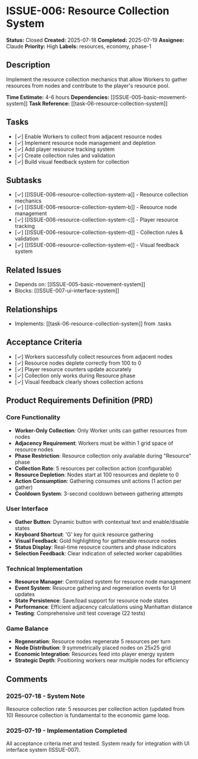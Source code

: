# ISSUE-006: Resource Collection System

**Status:** Closed
**Created:** 2025-07-18
**Completed:** 2025-07-19
**Assignee:** Claude
**Priority:** High
**Labels:** resources, economy, phase-1

## Description
Implement the resource collection mechanics that allow Workers to gather resources from nodes and contribute to the player's resource pool.

**Time Estimate:** 4-6 hours
**Dependencies:** [[ISSUE-005-basic-movement-system]]
**Task Reference:** [[task-06-resource-collection-system]]

## Tasks
- [✓] Enable Workers to collect from adjacent resource nodes
- [✓] Implement resource node management and depletion
- [✓] Add player resource tracking system
- [✓] Create collection rules and validation
- [✓] Build visual feedback system for collection

## Subtasks
- [✓] [[ISSUE-006-resource-collection-system-a]] - Resource collection mechanics
- [✓] [[ISSUE-006-resource-collection-system-b]] - Resource node management
- [✓] [[ISSUE-006-resource-collection-system-c]] - Player resource tracking
- [✓] [[ISSUE-006-resource-collection-system-d]] - Collection rules & validation
- [✓] [[ISSUE-006-resource-collection-system-e]] - Visual feedback system

## Related Issues
- Depends on: [[ISSUE-005-basic-movement-system]]
- Blocks: [[ISSUE-007-ui-interface-system]]

## Relationships
- Implements: [[task-06-resource-collection-system]] from .tasks

## Acceptance Criteria
- [✓] Workers successfully collect resources from adjacent nodes
- [✓] Resource nodes deplete correctly from 100 to 0
- [✓] Player resource counters update accurately
- [✓] Collection only works during Resource phase
- [✓] Visual feedback clearly shows collection actions

## Product Requirements Definition (PRD)

### Core Functionality
- **Worker-Only Collection**: Only Worker units can gather resources from nodes
- **Adjacency Requirement**: Workers must be within 1 grid space of resource nodes
- **Phase Restriction**: Resource collection only available during "Resource" phase
- **Collection Rate**: 5 resources per collection action (configurable)
- **Resource Depletion**: Nodes start at 100 resources and deplete to 0
- **Action Consumption**: Gathering consumes unit actions (1 action per gather)
- **Cooldown System**: 3-second cooldown between gathering attempts

### User Interface
- **Gather Button**: Dynamic button with contextual text and enable/disable states
- **Keyboard Shortcut**: 'G' key for quick resource gathering
- **Visual Feedback**: Gold highlighting for gatherable resource nodes
- **Status Display**: Real-time resource counters and phase indicators
- **Selection Feedback**: Clear indication of selected worker capabilities

### Technical Implementation
- **Resource Manager**: Centralized system for resource node management
- **Event System**: Resource gathering and regeneration events for UI updates
- **State Persistence**: Save/load support for resource node states
- **Performance**: Efficient adjacency calculations using Manhattan distance
- **Testing**: Comprehensive unit test coverage (22 tests)

### Game Balance
- **Regeneration**: Resource nodes regenerate 5 resources per turn
- **Node Distribution**: 9 symmetrically placed nodes on 25x25 grid
- **Economic Integration**: Resources feed into player energy system
- **Strategic Depth**: Positioning workers near multiple nodes for efficiency

## Comments
### 2025-07-18 - System Note
Resource collection rate: 5 resources per collection action (updated from 10)
Resource collection is fundamental to the economic game loop.

### 2025-07-19 - Implementation Completed
All acceptance criteria met and tested. System ready for integration with UI interface system (ISSUE-007).